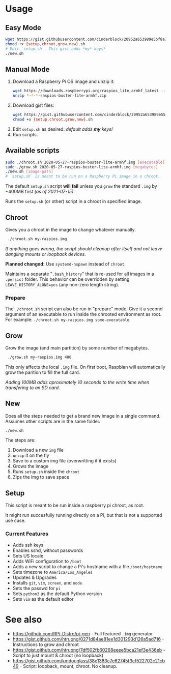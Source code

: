 # Usage

## Easy Mode

```bash
wget https://gist.githubusercontent.com/cinderblock/20952a653989e55f8a7770a0ca2348a8/raw/{setup,chroot,grow,new}.sh --timestamping --quiet
chmod +x {setup,chroot,grow,new}.sh
# Edit `setup.sh`. This gist adds *my* keys!
./new.sh
```

## Manual Mode

1. Download a Raspberry Pi OS image and unzip it: 
   ```bash
   wget https://downloads.raspberrypi.org/raspios_lite_armhf_latest --trust-server-names --timestamping --quiet
   unzip *-*-*-raspios-buster-lite-armhf.zip
   ```
2. Download gist files:
   ```bash
   wget https://gist.githubusercontent.com/cinderblock/20952a653989e55f8a7770a0ca2348a8/raw/{setup,chroot,grow,new}.sh --timestamping --quiet
   chmod +x {setup,chroot,grow,new}.sh
   ```
3. Edit `setup.sh` as desired. *default adds **my** keys!*
4. Run scripts.

## Available scripts

```bash
sudo ./chroot.sh 2020-05-27-raspios-buster-lite-armhf.img [executable] [mount point]
sudo ./grow.sh 2020-05-27-raspios-buster-lite-armhf.img [megabytes]
./new.sh [image-path]
# `setup.sh` is meant to be run on a Raspberry Pi image in a chroot.
```

The default `setup.sh` script **will fail** unless you `grow` the standard `.img` by ~400MB first *(as of 2021-07-15)*.

Runs the `setup.sh` (or other) script in a chroot in specified image.

## Chroot

Gives you a chroot in the image to change whatever manually.

```bash
 ./chroot.sh my-raspios.img
 ```

 *If anything goes wrong, the script should cleanup after itself and not leave dangling mounts or loopback devices.*

**Planned changed:** Use `systemd-nspawn` instead of `chroot`.

Maintains a separate "`.bash_history`" that is re-used for all images in a `.persist` folder.
This behavior can be overridden by setting `LEAVE_HISTORY_ALONE=yes` (any non-zero length string).

### Prepare

The `./chroot.sh` script can also be run in "prepare" mode.
Give it a second argument of an executable to run inside the chrooted environment as root.
For example: `./chroot.sh my-raspios.img some-executable`.

## Grow

Grow the image (and main partition) by some number of megabytes.

```bash
 ./grow.sh my-raspios.img 400
 ```

This only affects the local `.img` file. On first boot, Raspbian will automatically grow the parition to fill the full card.

*Adding 100MB adds aproximately 10 seconds to the write time when transfering to an SD card.*

## New

Does all the steps needed to get a brand new image in a single command.
Assumes other scripts are in the same folder.

```bash
./new.sh
```

The steps are:

1. Download a new `img` file
2. `unzip` it on the fly
3. Save to a custom img file (overwritting if it exists)
4. Grows the image
5. Runs `setup.sh` inside the `chroot`
6. Zips the img to save space

## Setup

This script is meant to be run inside a raspberry pi chroot, as root.

It might run succesfully running directly on a Pi, but that is not a supported use case.

### Current Features

- Adds ssh keys
- Enables sshd, without passwords
- Sets US locale
- Adds WiFi configuration to `/boot`
- Adds a new script to change a Pi's hostname with a file `/boot/hostname`
- Sets timezone to `America/Los_Angeles`
- Updates & Upgrades
- Installs `git`, `vim`, `screen`, and `node`
- Sets the passwd for `pi`
- Sets `python3` as the default Python version
- Sets `vim` as the default editor

# See also

- https://github.com/RPi-Distro/pi-gen - Full featured `.img` generator
- https://gist.github.com/htruong/0271d84ae81ee1d301293d126a5ad716 - Instructions to grow and chroot
- https://gist.github.com/htruong/7df502fb60268eeee5bca21ef3e436eb - Script to just mount & chroot (no loopback)
- https://gist.github.com/kmdouglass/38e1383c7e62745f3cf522702c21cb49 - Script: loopback, mount, chroot. No cleanup.
